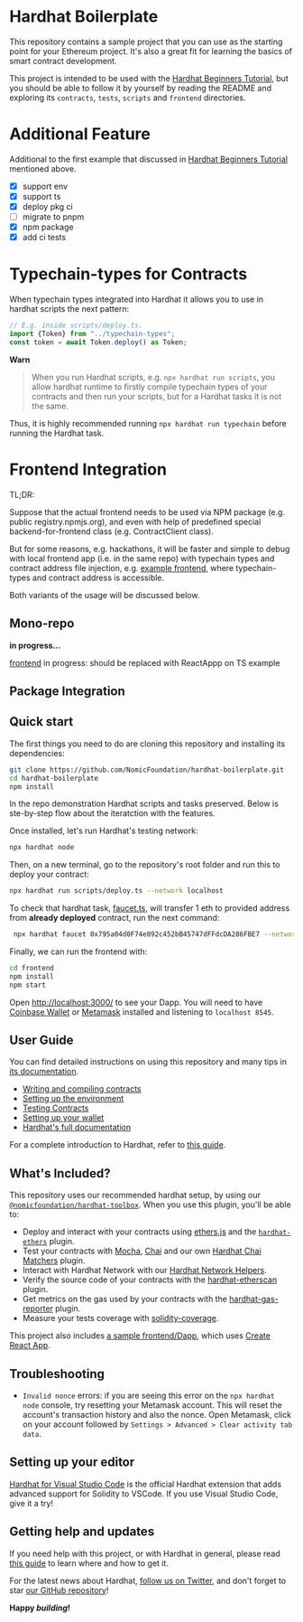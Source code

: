 # Hardhat Boilerplate

This repository contains a sample project that you can use as the starting point
for your Ethereum project. It's also a great fit for learning the basics of
smart contract development.

This project is intended to be used with the
[Hardhat Beginners Tutorial](https://hardhat.org/tutorial), but you should be
able to follow it by yourself by reading the README and exploring its
`contracts`, `tests`, `scripts` and `frontend` directories.

# Additional Feature
Additional to the first example that discussed in [Hardhat Beginners Tutorial](https://hardhat.org/tutorial) 
mentioned above.

- [x] support env
- [x] support ts
- [x] deploy pkg ci
- [ ] migrate to pnpm
- [x] npm package
- [x] add ci tests

# Typechain-types for Contracts
When typechain types integrated into Hardhat it allows you to use in hardhat scripts the next pattern:

```typescript
// E.g. inside scripts/deploy.ts.
import {Token} from "../typechain-types";
const token = await Token.deploy() as Token;
```

**Warn**
> When you run Hardhat scripts, e.g. `npx hardhat run scripts`, you allow hardhat runtime to firstly compile 
typechain types of your contracts and then run your scripts, but for a Hardhat tasks it is not the same. 

Thus, it is highly recommended running `npx hardhat run typechain` before running the Hardhat task.

# Frontend Integration
TL;DR: 

Suppose that the actual frontend needs to be used via NPM package (e.g. public registry.npmjs.org),
and even with help of predefined special backend-for-frontend class (e.g. ContractClient class).

But for some reasons, e.g. hackathons, it will be faster and simple to debug with local frontend app 
(i.e. in the same repo) with typechain types and contract address file injection, e.g. [example frontend](frontend), 
where typechain-types and contract address is accessible. 

Both variants of the usage will be discussed below.

## Mono-repo
**in progress...**

[frontend](frontend) in progress: should be replaced with ReactAppp on TS example

## Package Integration

[comment]: <> (In [package README.md]&#40;packages/zkturk-contract-artifacts/README.md&#41; all info collected on how to work in a real )

## Quick start

The first things you need to do are cloning this repository and installing its
dependencies:

```sh
git clone https://github.com/NomicFoundation/hardhat-boilerplate.git
cd hardhat-boilerplate
npm install
```

In the repo demonstration Hardhat scripts and tasks preserved. 
Below is ste-by-step flow about the iteratction with the features. 

Once installed, let's run Hardhat's testing network:

```sh
npx hardhat node
```

Then, on a new terminal, go to the repository's root folder and run this to
deploy your contract:

```sh
npx hardhat run scripts/deploy.ts --network localhost
```

To check that hardhat task, [faucet.ts](tasks/faucet.ts), will transfer 1 eth 
to provided address from **already deployed** contract, run the next command:

```sh
 npx hardhat faucet 0x795a04d0F74e892c452bB45747dFFdcDA286FBE7 --network localhost
```

Finally, we can run the frontend with:

```sh
cd frontend
npm install
npm start
```

Open [http://localhost:3000/](http://localhost:3000/) to see your Dapp. You will
need to have [Coinbase Wallet](https://www.coinbase.com/wallet) or [Metamask](https://metamask.io) installed and listening to
`localhost 8545`.

## User Guide

You can find detailed instructions on using this repository and many tips in [its documentation](https://hardhat.org/tutorial).

- [Writing and compiling contracts](https://hardhat.org/tutorial/writing-and-compiling-contracts/)
- [Setting up the environment](https://hardhat.org/tutorial/setting-up-the-environment/)
- [Testing Contracts](https://hardhat.org/tutorial/testing-contracts/)
- [Setting up your wallet](https://hardhat.org/tutorial/boilerplate-project#how-to-use-it)
- [Hardhat's full documentation](https://hardhat.org/docs/)

For a complete introduction to Hardhat, refer to [this guide](https://hardhat.org/getting-started/#overview).

## What's Included?

This repository uses our recommended hardhat setup, by using our [`@nomicfoundation/hardhat-toolbox`](https://hardhat.org/hardhat-runner/plugins/nomicfoundation-hardhat-toolbox). When you use this plugin, you'll be able to:

- Deploy and interact with your contracts using [ethers.js](https://docs.ethers.io/v5/) and the [`hardhat-ethers`](https://hardhat.org/hardhat-runner/plugins/nomiclabs-hardhat-ethers) plugin.
- Test your contracts with [Mocha](https://mochajs.org/), [Chai](https://chaijs.com/) and our own [Hardhat Chai Matchers](https://hardhat.org/hardhat-chai-matchers) plugin.
- Interact with Hardhat Network with our [Hardhat Network Helpers](https://hardhat.org/hardhat-network-helpers).
- Verify the source code of your contracts with the [hardhat-etherscan](https://hardhat.org/hardhat-runner/plugins/nomiclabs-hardhat-etherscan) plugin.
- Get metrics on the gas used by your contracts with the [hardhat-gas-reporter](https://github.com/cgewecke/hardhat-gas-reporter) plugin.
- Measure your tests coverage with [solidity-coverage](https://github.com/sc-forks/solidity-coverage).

This project also includes [a sample frontend/Dapp](./frontend), which uses [Create React App](https://github.com/facebook/create-react-app).

## Troubleshooting

- `Invalid nonce` errors: if you are seeing this error on the `npx hardhat node`
  console, try resetting your Metamask account. This will reset the account's
  transaction history and also the nonce. Open Metamask, click on your account
  followed by `Settings > Advanced > Clear activity tab data`.

## Setting up your editor

[Hardhat for Visual Studio Code](https://hardhat.org/hardhat-vscode) is the official Hardhat extension that adds advanced support for Solidity to VSCode. If you use Visual Studio Code, give it a try!

## Getting help and updates

If you need help with this project, or with Hardhat in general, please read [this guide](https://hardhat.org/hardhat-runner/docs/guides/getting-help) to learn where and how to get it.

For the latest news about Hardhat, [follow us on Twitter](https://twitter.com/HardhatHQ), and don't forget to star [our GitHub repository](https://github.com/NomicFoundation/hardhat)!

**Happy _building_!**
